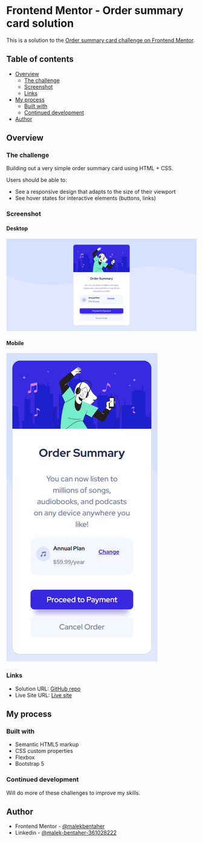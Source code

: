 # Frontend Mentor - Order summary card solution

This is a solution to the [Order summary card challenge on Frontend Mentor](https://www.frontendmentor.io/challenges/order-summary-component-QlPmajDUj).
## Table of contents

- [Overview](#overview)
  - [The challenge](#the-challenge)
  - [Screenshot](#screenshot)
  - [Links](#links)
- [My process](#my-process)
  - [Built with](#built-with)
  - [Continued development](#continued-development)
- [Author](#Author)


## Overview

### The challenge

Building out a very simple order summary card using HTML + CSS.

Users should be able to:

- See a responsive design that adapts to the size of their viewport
- See hover states for interactive elements (buttons, links)

### Screenshot
#### Desktop
![](desktop.png)

#### Mobile
![](mobile.png)

### Links

- Solution URL: [GitHub repo](https://github.com/malek-bt/Order-summary-card)
- Live Site URL: [Live site]()

## My process

### Built with

- Semantic HTML5 markup
- CSS custom properties
- Flexbox
- Bootstrap 5

### Continued development

Will do more of these challenges to improve my skills.

## Author
- Frontend Mentor - [@malekbentaher](https://www.frontendmentor.io/profile/malek-bt)
- Linkedin - [@malek-bentaher-361028222](https://www.linkedin.com/in/malek-bentaher-361028222/)
